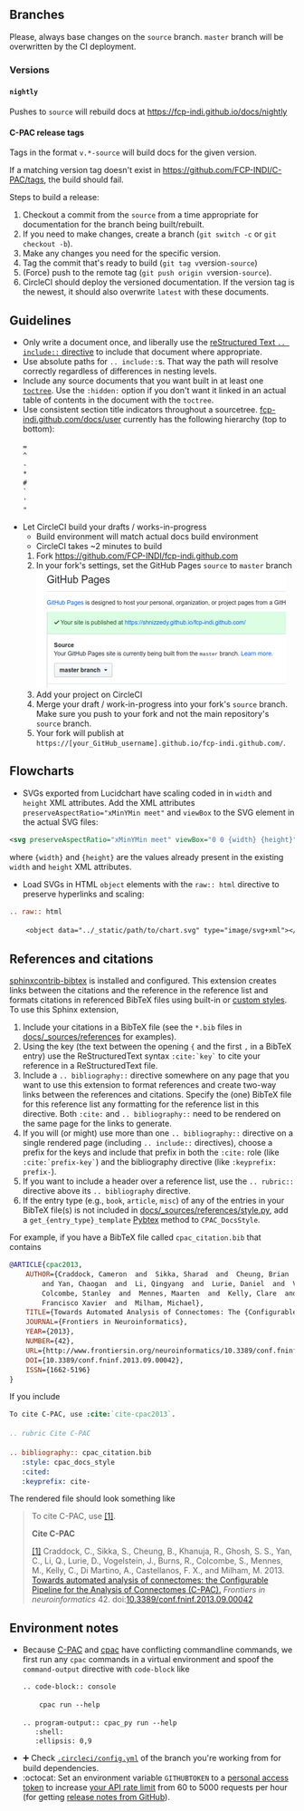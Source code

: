 ## Branches

Please, always base changes on the `source` branch. `master` branch will be overwritten by the CI deployment.

### Versions

#### `nightly`

Pushes to `source` will rebuild docs at https://fcp-indi.github.io/docs/nightly

#### C-PAC release tags
Tags in the format `v.*-source` will build docs for the given version.

If a matching version tag doesn't exist in https://github.com/FCP-INDI/C-PAC/tags, the build should fail.

Steps to build a release:
1. Checkout a commit from the `source` from a time appropriate for documentation for the branch being built/rebuilt.
2. If you need to make changes, create a branch (`git switch -c` or `git checkout -b`).
3. Make any changes you need for the specific version.
4. Tag the commit that's ready to build (`git tag v`version`-source`)
5. (Force) push to the remote tag (`git push origin v`version`-source`).
6. CircleCI should deploy the versioned documentation. If the version tag is the newest, it should also overwrite `latest` with these documents. 

## Guidelines

- Only write a document once, and liberally use the [reStructured Text `.. include::` directive](https://docutils.sourceforge.io/docs/ref/rst/directives.html#include) to include that document where appropriate.
- Use absolute paths for `.. include::`s. That way the path will resolve correctly regardless of differences in nesting levels.
- Include any source documents that you want built in at least one [`toctree`](https://www.sphinx-doc.org/en/1.8/usage/restructuredtext/directives.html#directive-toctree). Use the `:hidden:` option if you don't want it linked in an actual table of contents in the document with the `toctree`.
- Use consistent section title indicators throughout a sourcetree. [fcp-indi.github.com/docs/user](https://fcp-indi.github.com/docs/user) currently has the following hierarchy (top to bottom):
  ```
  =
  ^
  -
  *
  #
  `
  '
  "
  ```
- Let CircleCI build your drafts / works-in-progress
    * Build environment will match actual docs build environment
    * CircleCI takes ~2 minutes to build
    1. Fork https://github.com/FCP-INDI/fcp-indi.github.com
    1. In your fork's settings, set the GitHub Pages `source` to `master` branch
        ![GitHub Pages settings example screenshot](./images/github-pages-settings-example.png)
    1. Add your project on CircleCI
    1. Merge your draft / work-in-progress into your fork's `source` branch. Make sure you push to your fork and not the main repository's `source` branch.
    1. Your fork will publish at `https://[your_GitHub_username].github.io/fcp-indi.github.com/`.

## Flowcharts

- SVGs exported from Lucidchart have scaling coded in in `width` and `height` XML attributes. Add the XML attributes `preserveAspectRatio="xMinYMin meet"` and `viewBox` to the SVG element in the actual SVG files:

```xml
<svg preserveAspectRatio="xMinYMin meet" viewBox="0 0 {width} {height}"></svg>
```

where `{width}` and `{height}` are the values already present in the existing `width` and `height` XML attributes.
- Load SVGs in HTML `object` elements with the `raw:: html` directive to preserve hyperlinks and scaling:

```rst
.. raw:: html

    <object data="../_static/path/to/chart.svg" type="image/svg+xml"></object>
```

## References and citations

[sphinxcontrib-bibtex](https://sphinxcontrib-bibtex.readthedocs.io/) is installed and configured. This extension creates links between the citations and the reference in the reference list and formats citations in referenced BibTeX files using built-in or [custom styles](https://github.com/FCP-INDI/fcp-indi.github.com/blob/source/docs/_sources/references/style.py). To use this Sphinx extension, 

1. Include your citations in a BibTeX file (see the `*.bib` files in [docs/_sources/references](https://github.com/FCP-INDI/fcp-indi.github.com/blob/source/docs/_sources/references) for examples).
2. Using the key (the text between the opening `{` and the first `,` in a BibTeX entry) use the ReStructuredText syntax `` :cite:`key` `` to cite your reference in a ReStructuredText file.
3. Include a `.. bibliography::` directive somewhere on any page that you want to use this extension to format references and create two-way links between the references and citations. Specify the (one) BibTeX file for this reference list any formatting for the reference list in this directive. Both `:cite:` and `.. bibliography::` need to be rendered on the same page for the links to generate.
4. If you will (or might) use more than one `.. bibliography::` directive on a single rendered page (including `.. include::` directives), choose a prefix for the keys and include that prefix in both the `:cite:` role (like `` :cite:`prefix-key` ``) and the bibliography directive (like `:keyprefix: prefix-`).
5. If you want to include a header over a reference list, use the `.. rubric::` directive above its `.. bibliography` directive.
6. If the entry type (e.g., `book`, `article`, `misc`) of any of the entries in your BibTeX file(s) is not included in [docs/_sources/references/style.py](https://github.com/FCP-INDI/fcp-indi.github.com/blob/source/docs/_sources/references/style.py), add a `get_{entry_type}_template` [Pybtex](https://pybtex.org) method to `CPAC_DocsStyle`.

For example, if you have a BibTeX file called `cpac_citation.bib` that contains

```BibTeX
@ARTICLE{cpac2013,
    AUTHOR={Craddock, Cameron  and  Sikka, Sharad  and  Cheung, Brian  and  Khanuja, Ranjeet  and  Ghosh, Satrajit S
        and Yan, Chaogan  and  Li, Qingyang  and  Lurie, Daniel  and  Vogelstein, Joshua  and  Burns, Randal  and
        Colcombe, Stanley  and  Mennes, Maarten  and  Kelly, Clare  and  Di Martino, Adriana  and  Castellanos,
        Francisco Xavier  and  Milham, Michael},
    TITLE={Towards Automated Analysis of Connectomes: The {Configurable Pipeline for the Analysis of Connectomes (C-PAC)}},
    JOURNAL={Frontiers in Neuroinformatics},
    YEAR={2013},
    NUMBER={42},
    URL={http://www.frontiersin.org/neuroinformatics/10.3389/conf.fninf.2013.09.00042/full},
    DOI={10.3389/conf.fninf.2013.09.00042},
    ISSN={1662-5196}
}
```

If you include

```rst
To cite C-PAC, use :cite:`cite-cpac2013`.

.. rubric Cite C-PAC

.. bibliography:: cpac_citation.bib
   :style: cpac_docs_style
   :cited:
   :keyprefix: cite-
```

The rendered file should look something like

> To cite C-PAC, use <a name="backref1" href="#ref1">[1]</a>.
> 
> __Cite C-PAC__
> 
> <a name="ref1" href="#backref1">[1]</a> Craddock, C., Sikka, S., Cheung, B., Khanuja, R., Ghosh, S. S., Yan, C., Li, Q., Lurie, D., Vogelstein, J., Burns, R., Colcombe, S., Mennes, M., Kelly, C., Di Martino, A., Castellanos, F. X., and Milham, M. 2013. [Towards automated analysis of connectomes: the Configurable Pipeline for the Analysis of Connectomes (C-PAC).](http://www.frontiersin.org/neuroinformatics/10.3389/conf.fninf.2013.09.00042/full) *Frontiers in neuroinformatics* 42. doi:[10.3389/conf.fninf.2013.09.00042](https://dx.doi.org/10.3389/conf.fninf.2013.09.00042)

## Environment notes
* Because [C-PAC](https://github.com/FCP-INDI/C-PAC.git) and [cpac](https://github.com/FCP-INDI/cpac.git) have conflicting commandline commands, we first run any `cpac` commands in a virtual environment and spoof the `command-output` directive with `code-block` like 
   ```RST
   .. code-block:: console

       cpac run --help
       
   .. program-output:: cpac_py run --help
      :shell:
      :ellipsis: 0,9
   ```
* :heavy_plus_sign: Check [`.circleci/config.yml`](https://github.com/FCP-INDI/fcp-indi.github.com/blob/source/.circleci/config.yml) of the branch you're working from for build dependencies.
* :octocat: Set an environment variable `GITHUBTOKEN` to a [personal access token](https://help.github.com/en/github/authenticating-to-github/creating-a-personal-access-token-for-the-command-line) to increase [your API rate limit](https://developer.github.com/v3/#rate-limiting) from 60 to 5000 requests per hour (for getting [release notes from GitHub](https://github.com/FCP-INDI/C-PAC/releases)).
